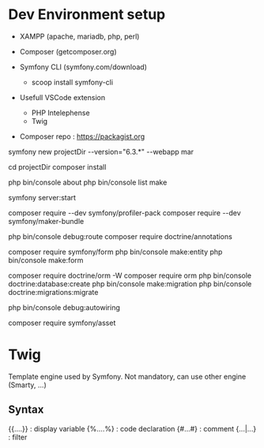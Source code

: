 # Dev Environment setup
<!-- Download -->
- XAMPP (apache, mariadb, php, perl)
- Composer (getcomposer.org)
- Symfony CLI (symfony.com/download)
    - scoop install symfony-cli

- Usefull VSCode extension
  - PHP Intelephense
  - Twig

- Composer repo : https://packagist.org


<!-- Create Symfony project from scratch --> 
symfony new projectDir --version="6.3.*" --webapp mar

<!-- Create Symfony project from existing source -->
cd projectDir
composer install

<!-- Display information about project -->
php bin/console about
php bin/console list make

<!-- Local dev server -->
symfony server:start

<!-- Add Symfony Profiler feature -->
composer require --dev symfony/profiler-pack
composer require --dev symfony/maker-bundle

<!-- Route via annotation -->
php bin/console debug:route 
composer require doctrine/annotations

<!-- Form -->
composer require symfony/form
php bin/console make:entity
php bin/console make:form

<!-- Doctrine -->
composer require doctrine/orm -W
composer require orm
php bin/console doctrine:database:create
php bin/console make:migration <!--  Compare entity avec DB pour voir ce qu'il manque-->
php bin/console doctrine:migrations:migrate

<!-- Container de server (autowiring)-->
php bin/console debug:autowiring

<!-- url generation & versioning of web assets-->
composer require symfony/asset

# Twig
Template engine used by Symfony.
Not mandatory, can use other engine (Smarty, ...)

## Syntax
{{....}} : display variable
{%....%} : code declaration
{#...#} : comment
{...|...} : filter
